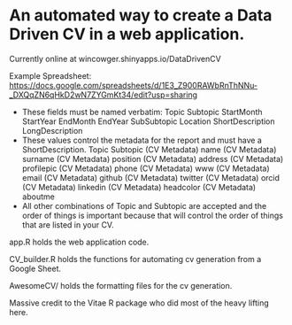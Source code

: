 # An automated way to create a Data Driven CV in a web application. 

Currently online at wincowger.shinyapps.io/DataDrivenCV

Example Spreadsheet: https://docs.google.com/spreadsheets/d/1E3_Z900RAWbRnThNNu-_DXQqZN6qHkD2wN7ZYGmKt34/edit?usp=sharing
- These fields must be named verbatim: Topic	Subtopic	StartMonth	StartYear	EndMonth	EndYear	SubSubtopic	Location	ShortDescription	LongDescription
- These values control the metadata for the report and must have a ShortDescription. 
Topic         Subtopic
(CV Metadata)	name
(CV Metadata)	surname
(CV Metadata)	position
(CV Metadata)	address
(CV Metadata)	profilepic
(CV Metadata)	phone
(CV Metadata)	www
(CV Metadata)	email
(CV Metadata)	github
(CV Metadata)	twitter
(CV Metadata)	orcid
(CV Metadata)	linkedin
(CV Metadata)	headcolor
(CV Metadata)	aboutme
- All other combinations of Topic and Subtopic are accepted and the order of things is important because that will control the order of things that are listed in your CV. 

app.R holds the web application code. 

CV_builder.R holds the functions for automating cv generation from a Google Sheet. 

AwesomeCV/ holds the formatting files for the cv  generation. 

Massive credit to the Vitae R package who did most of the heavy lifting here. 
